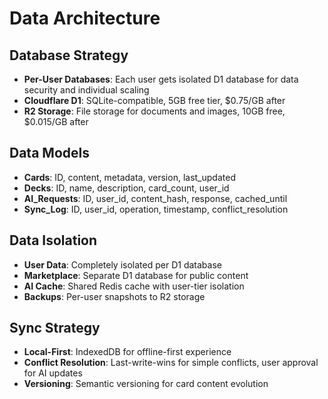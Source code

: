 # Data Architecture

## Database Strategy
- **Per-User Databases**: Each user gets isolated D1 database for data security and individual scaling
- **Cloudflare D1**: SQLite-compatible, 5GB free tier, $0.75/GB after
- **R2 Storage**: File storage for documents and images, 10GB free, $0.015/GB after

## Data Models
- **Cards**: ID, content, metadata, version, last_updated
- **Decks**: ID, name, description, card_count, user_id
- **AI_Requests**: ID, user_id, content_hash, response, cached_until
- **Sync_Log**: ID, user_id, operation, timestamp, conflict_resolution

## Data Isolation
- **User Data**: Completely isolated per D1 database
- **Marketplace**: Separate D1 database for public content
- **AI Cache**: Shared Redis cache with user-tier isolation
- **Backups**: Per-user snapshots to R2 storage

## Sync Strategy
- **Local-First**: IndexedDB for offline-first experience
- **Conflict Resolution**: Last-write-wins for simple conflicts, user approval for AI updates
- **Versioning**: Semantic versioning for card content evolution
